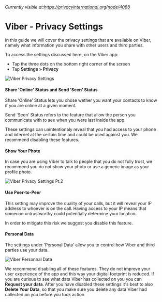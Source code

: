 *Currently visible at:https://privacyinternational.org/node/4088*

# Viber - Privacy Settings

In this guide we will cover the privacy settings that are available on Viber, namely what information you share with other users and third parties.

To access the settings discussed here, on the Viber app:

* Tap the three dots on the bottom right corner of the screen
* Tap **Settings > Privacy**

![Viber Privacy Settings](../images/Viber/viber-privacy-1.PNG?raw=true)

#### Share 'Online' Status and Send 'Seen' Status

Share 'Online' Status lets you chose wether you want your contacts to know if you are online at a given moment.

Send 'Seen' Status refers to the feature that allow the person you communicate with to see when you were last inside the app.

These settings can unintentionaly reveal that you had access to your phone and internet at the certain time and could be used against you. We recommend disabling these features.


#### Show Your Photo

In case you are using Viber to talk to people that you do not fully trust, we recommend you do not show your photo or use a generic image as your profile photo.

![Viber Privacy Settings Pt.2](../images/Viber/viber-privacy-2.PNG?raw=true)

#### Use Peer-to-Peer

This setting may improve the quality of your calls, but it will reveal your IP address to whoever is on the call. Having access to your IP means that someone untrustworthy could potentially determine your location.

In order to mitigate this risk we suggest you disable this feature.

#### Personal Data

The settings under 'Personal Data' allow you to control how Viber and third parties use your data.

![Viber Personnal Data](../images/Viber/viber-privacy-3.PNG?raw=true)

We recommend disabling all of these features. They do not improve your user experience of the app and this way your digital footprint is reduced. If you are curious to see what data Viber has collected on you you can **Request your data**. After you have disabled these settings it's best to also **Delete Your Data**, so that you make sure you delete any data Viber had collected on you before you took action.
